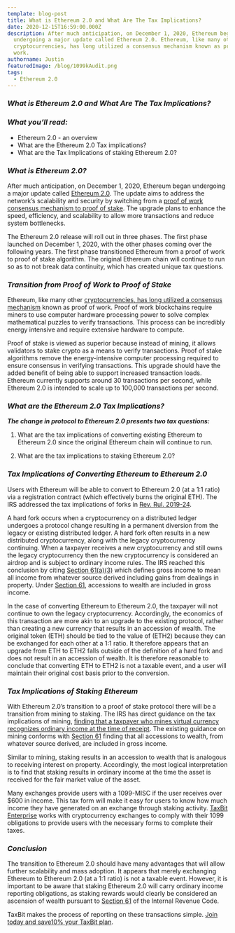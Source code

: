 ```yaml
---
template: blog-post
title: What is Ethereum 2.0 and What Are The Tax Implications?
date: 2020-12-15T16:59:00.000Z
description: After much anticipation, on December 1, 2020, Ethereum began
  undergoing a major update called Ethereum 2.0. Ethereum, like many other
  cryptocurrencies, has long utilized a consensus mechanism known as proof of
  work.
authorname: Justin
featuredImage: /blog/1099kAudit.png
tags:
  - Ethereum 2.0
---
```

### *What is Ethereum 2.0 and What Are The Tax Implications?*



### *What you’ll read:*



* Ethereum 2.0 - an overview
* What are the Ethereum 2.0 Tax implications?
* What are the Tax Implications of staking Ethereum 2.0?



### *What is Ethereum 2.0?*



After much anticipation, on December 1, 2020, Ethereum began undergoing a major update called [Ethereum 2.0](https://ethereum.org/en/eth2/). The update aims to address the network’s scalability and security by switching from a [proof of work consensus mechanism to proof of stake](https://www.coindesk.com/the-hot-swap-plan-to-switch-ethereum-to-proof-of-stake-explained). The upgrade plans to enhance the speed, efficiency, and scalability to allow more transactions and reduce system bottlenecks.



The Ethereum 2.0 release will roll out in three phases. The first phase launched on December 1, 2020, with the other phases coming over the following years. The first phase transitioned Ethereum from a proof of work to proof of stake algorithm. The original Ethereum chain will continue to run so as to not break data continuity, which has created unique tax questions.



### *Transition from Proof of Work to Proof of Stake*

Ethereum, like many other [cryptocurrencies, has long utilized a consensus mechanism](https://www.investopedia.com/terms/c/consensus-mechanism-cryptocurrency.asp) known as proof of work. Proof of work blockchains require miners to use computer hardware processing power to solve complex mathematical puzzles to verify transactions. This process can be incredibly energy intensive and require extensive hardware to compute.



Proof of stake is viewed as superior because instead of mining, it allows validators to stake crypto as a means to verify transactions. Proof of stake algorithms remove the energy-intensive computer processing required to ensure consensus in verifying transactions. This upgrade should have the added benefit of being able to support increased transaction loads. Ethereum currently supports around 30 transactions per second, while Ethereum 2.0 is intended to scale up to 100,000 transactions per second.



### *What are the Ethereum 2.0 Tax Implications?*

***The change in protocol to Ethereum 2.0 presents two tax questions:***



1) What are the tax implications of converting existing Ethereum to Ethereum 2.0 since the original Ethereum chain will continue to run.



2) What are the tax implications to staking Ethereum 2.0?



### *Tax Implications of Converting Ethereum to Ethereum 2.0* 

Users with Ethereum will be able to convert to Ethereum 2.0 (at a 1:1 ratio) via a registration contract (which effectively burns the original ETH). The IRS addressed the tax implications of forks in [Rev. Rul. 2019-24](https://www.irs.gov/pub/irs-drop/rr-19-24.pdf).



A hard fork occurs when a cryptocurrency on a distributed ledger undergoes a protocol change resulting in a permanent diversion from the legacy or existing distributed ledger. A hard fork often results in a new distributed cryptocurrency, along with the legacy cryptocurrency continuing. When a taxpayer receives a new cryptocurrency and still owns the legacy cryptocurrency then the new cryptocurrency is considered an airdrop and is subject to ordinary income rules. The IRS reached this conclusion by citing [Section 61(a)(3)](https://www.law.cornell.edu/uscode/text/26/61) which defines gross income to mean all income from whatever source derived including gains from dealings in property. Under [Section 61](https://www.law.cornell.edu/uscode/text/26/61), accessions to wealth are included in gross income.



In the case of converting Ethereum to Ethereum 2.0, the taxpayer will not continue to own the legacy cryptocurrency. Accordingly, the economics of this transaction are more akin to an upgrade to the existing protocol, rather than creating a new currency that results in an accession of wealth. The original token (ETH) should be tied to the value of (ETH2) because they can be exchanged for each other at a 1:1 ratio. It therefore appears that an upgrade from ETH to ETH2 falls outside of the definition of a hard fork and does not result in an accession of wealth. It is therefore reasonable to conclude that converting ETH to ETH2 is not a taxable event, and a user will maintain their original cost basis prior to the conversion.



### *Tax Implications of Staking Ethereum*

With Ethereum 2.0’s transition to a proof of stake protocol there will be a transition from mining to staking. The IRS has direct guidance on the tax implications of mining, [finding that a taxpayer who mines virtual currency recognizes ordinary income at the time of receipt](https://www.irs.gov/pub/irs-drop/n-14-21.pdf). The existing guidance on mining conforms with [Section 61](https://www.law.cornell.edu/uscode/text/26/61) finding that all accessions to wealth, from whatever source derived, are included in gross income.



Similar to mining, staking results in an accession to wealth that is analogous to receiving interest on property. Accordingly, the most logical interpretation is to find that staking results in ordinary income at the time the asset is received for the fair market value of the asset.



Many exchanges provide users with a 1099-MISC if the user receives over $600 in income. This tax form will make it easy for users to know how much income they have generated on an exchange through staking activity. [TaxBit Enterprise](https://taxbit.com/enterprise) works with cryptocurrency exchanges to comply with their 1099 obligations to provide users with the necessary forms to complete their taxes.



### *Conclusion*

The transition to Ethereum 2.0 should have many advantages that will allow further scalability and mass adoption. It appears that merely exchanging Ethereum to Ethereum 2.0 (at a 1:1 ratio) is not a taxable event. However, it is important to be aware that staking Ethereum 2.0 will carry ordinary income reporting obligations, as staking rewards would clearly be considered an ascension of wealth pursuant to [Section 61](https://www.law.cornell.edu/uscode/text/26/61) of the Internal Revenue Code.



TaxBit makes the process of reporting on these transactions simple. [Join today and save10% your TaxBit plan](https://taxbit.com/invite/user/).